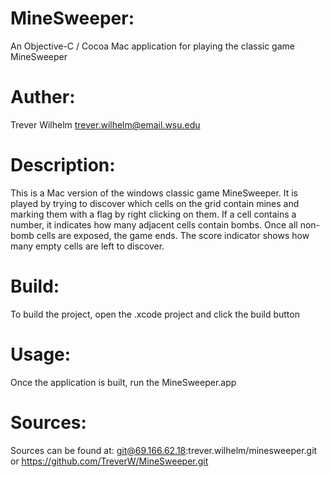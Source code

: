 MineSweeper:
============ 
An Objective-C / Cocoa Mac application for playing the classic game MineSweeper

Auther:
=======
Trever Wilhelm <trever.wilhelm@email.wsu.edu>

Description:
============
This is a Mac version of the windows classic game MineSweeper.  It is played
by trying to discover which cells on the grid contain mines and marking them
with a flag by right clicking on them.  If a cell contains a number, it 
indicates how many adjacent cells contain bombs.  Once all non-bomb cells
are exposed, the game ends.  The score indicator shows how many empty cells
are left to discover.

Build:
======
To build the project, open the .xcode project and click the build button

Usage:
======
Once the application is built, run the MineSweeper.app

Sources:
========
Sources can be found at:
git@69.166.62.18:trever.wilhelm/minesweeper.git
or
https://github.com/TreverW/MineSweeper.git


